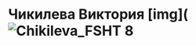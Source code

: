 # Чикилева Виктория [img](![Chikileva_FSHT 8](https://github.com/user-attachments/assets/0eb42b49-6242-4f2a-b14b-4cc82e6fcc9a "my photo")
